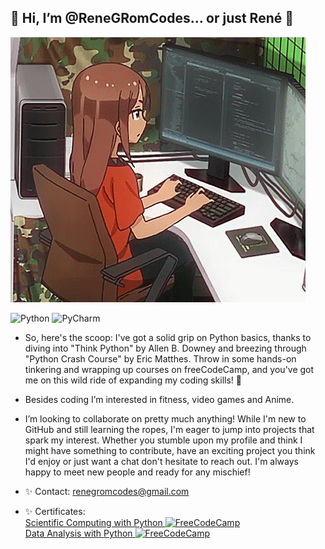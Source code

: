 ## 👋 Hi, I’m @ReneGRomCodes... or just René 👋  
![Alt Text](https://github.com/ReneGRomCodes/ReneGRomCodes/blob/main/readme_gif.gif)  
  
![Python](https://img.shields.io/badge/python-3670A0?style=Flat&logo=python&logoColor=ffdd54) ![PyCharm](https://img.shields.io/badge/pycharm-143?style=Flat&logo=pycharm&logoColor=black&color=black&labelColor=green)  
  
- So, here's the scoop: I've got a solid grip on Python basics, thanks to diving into "Think Python" by Allen B. Downey and breezing through "Python Crash Course" by Eric Matthes. Throw in some hands-on tinkering and wrapping up courses on freeCodeCamp, and you've got me on this wild ride of expanding my coding skills! 🚀
  
- Besides coding I’m interested in fitness, video games and Anime.
  
- I’m looking to collaborate on pretty much anything! While I'm new to GitHub and still learning the ropes, I'm eager to jump into projects that spark my interest. Whether you stumble upon my profile and think I might have something to contribute, have an exciting project you think I'd enjoy or just want a chat don't hesitate to reach out. I'm always happy to meet new people and ready for any mischief!
  
- ✨ Contact: renegromcodes@gmail.com
- ✨ Certificates:  
[Scientific Computing with Python ![FreeCodeCamp](https://img.shields.io/badge/Freecodecamp-%23123.svg?&style=Flat&logo=freecodecamp&logoColor=green)](https://www.freecodecamp.org/certification/fccae01e4e9-7e68-4c11-9273-e8a4d973e2c1/scientific-computing-with-python-v7)  
[Data Analysis with Python ![FreeCodeCamp](https://img.shields.io/badge/Freecodecamp-%23123.svg?&style=Flat&logo=freecodecamp&logoColor=green)](https://www.freecodecamp.org/certification/fccae01e4e9-7e68-4c11-9273-e8a4d973e2c1/data-analysis-with-python-v7)

<!---
ReneGRomCodes/ReneGRomCodes is a ✨ special ✨ repository because its `README.md` (this file) appears on your GitHub profile.
You can click the Preview link to take a look at your changes.
--->
